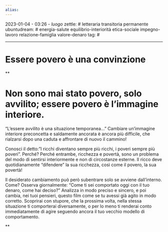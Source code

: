 ```yaml
---
alias: 
---
```

2023-01-04 - 03:26 - *luogo*
zettle: # letteraria transitoria permanente
ubuntudream: # energia-salute equilibrio-interiorità etica-sociale impegno-lavoro relazione-famiglia valore-denaro 
tag: #

---
# Essere povero è una convinzione

**

# Non sono mai stato povero, solo avvilito; essere povero è l’immagine interiore.

“L’essere avvilito è una situazione temporanea…” Cambiare un’immagine interiore preconcetta e saldamente ancorata è ancora più difficile, che rialzarsi dopo una caduta e affrontare di nuovo il cammino!

Conosci il detto:”I ricchi diventano sempre più ricchi, i poveri sempre più poveri”. Perché? Perché entrambe, ricchezza e povertà, sono un problema del modo di sentirsi interiormente e non di circostanze esterne. Il ricco deve quotidianamente “difendere” la sua ricchezza, così come il povero, la sua povertà!

Il desiderato cambiamento può però subentrare solo se avviene dall’interno. Come? Osserva giornalmente: “Come ti sei comportato oggi con il tuo denaro, come hai deciso?” Analizza in modo preciso e sincero, e poi cambia, nei tuoi pensieri, questo film come se tu avessi già agito in modo corretto. Scoprirai con stupore, che la prossima volta, nella stessa situazione ti comporterai diversamente, o per lo meno ti renderai conto immediatamente di agire seguendo ancora il tuo vecchio modello di comportamento.

**